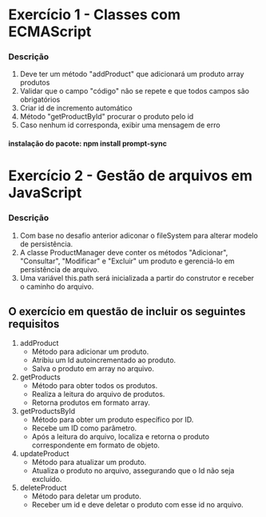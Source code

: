 # Exercício 1 - Classes com ECMAScript
### Descrição
1. Deve ter um método "addProduct" que adicionará um produto array produtos
2. Validar que o campo "código" não se repete e que todos campos são obrigatórios
3. Criar id de incremento automático
4. Método "getProductById" procurar o produto pelo id
5. Caso nenhum id corresponda, exibir uma mensagem de erro

#### **instalação do pacote: npm install prompt-sync**

# Exercício 2 - Gestão de arquivos em JavaScript
### Descrição
1.  Com base no desafio anterior adiconar o fileSystem para alterar modelo de persistência.
2. A classe ProductManager deve conter os métodos "Adicionar", "Consultar", "Modificar" e "Excluir" um produto e gerenciá-lo em persistência de arquivo.
3. Uma variável this.path será inicializada a partir do construtor e receber o caminho do arquivo.

## **O exercício em questão de incluir os seguintes requisitos**
1. addProduct
    - Método para adicionar um produto.
    - Atribiu um Id autoincrementado ao produto.
    - Salva o produto em array no arquivo.
2. getProducts
    - Método para obter todos os produtos.
    - Realiza a leitura do arquivo de produtos.
    - Retorna produtos em formato array.
3. getProductsById
    - Método para obter um produto específico por ID.
    - Recebe um ID como parâmetro.
    - Após a leitura do arquivo, localiza e retorna o produto correspondente em formato de objeto.  
4. updateProduct
    - Método para atualizar um produto.
    - Atualiza o produto no arquivo, assegurando que o Id não seja excluído.
5. deleteProduct 
    - Método para deletar um produto.
    - Receber um id e deve deletar o produto com esse id no arquivo.           
